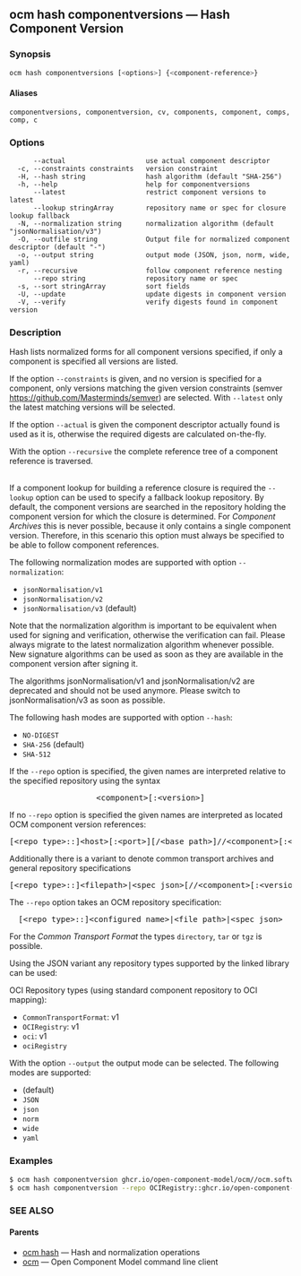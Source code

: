 ## ocm hash componentversions &mdash; Hash Component Version

### Synopsis

```bash
ocm hash componentversions [<options>] {<component-reference>}
```

#### Aliases

```text
componentversions, componentversion, cv, components, component, comps, comp, c
```

### Options

```text
      --actual                    use actual component descriptor
  -c, --constraints constraints   version constraint
  -H, --hash string               hash algorithm (default "SHA-256")
  -h, --help                      help for componentversions
      --latest                    restrict component versions to latest
      --lookup stringArray        repository name or spec for closure lookup fallback
  -N, --normalization string      normalization algorithm (default "jsonNormalisation/v3")
  -O, --outfile string            Output file for normalized component descriptor (default "-")
  -o, --output string             output mode (JSON, json, norm, wide, yaml)
  -r, --recursive                 follow component reference nesting
      --repo string               repository name or spec
  -s, --sort stringArray          sort fields
  -U, --update                    update digests in component version
  -V, --verify                    verify digests found in component version
```

### Description

Hash lists normalized forms for all component versions specified, if only a component is specified
all versions are listed.


If the option <code>--constraints</code> is given, and no version is specified
for a component, only versions matching the given version constraints
(semver https://github.com/Masterminds/semver) are selected.
With <code>--latest</code> only
the latest matching versions will be selected.



If the option <code>--actual</code> is given the component descriptor actually
found is used as it is, otherwise the required digests are calculated on-the-fly.


With the option <code>--recursive</code> the complete reference tree of a component reference is traversed.

\
If a component lookup for building a reference closure is required
the <code>--lookup</code>  option can be used to specify a fallback
lookup repository. By default, the component versions are searched in
the repository holding the component version for which the closure is
determined. For *Component Archives* this is never possible, because
it only contains a single component version. Therefore, in this scenario
this option must always be specified to be able to follow component
references.


The following normalization modes are supported with option <code>--normalization</code>:
  - <code>jsonNormalisation/v1</code>
  - <code>jsonNormalisation/v2</code>
  - <code>jsonNormalisation/v3</code> (default)


Note that the normalization algorithm is important to be equivalent when used for signing and verification, otherwise
the verification can fail. Please always migrate to the latest normalization algorithm whenever possible.
New signature algorithms can be used as soon as they are available in the component version after signing it.

The algorithms jsonNormalisation/v1 and jsonNormalisation/v2 are deprecated and should not be used anymore.
Please switch to jsonNormalisation/v3 as soon as possible.



The following hash modes are supported with option <code>--hash</code>:
  - <code>NO-DIGEST</code>
  - <code>SHA-256</code> (default)
  - <code>SHA-512</code>


If the <code>--repo</code> option is specified, the given names are interpreted
relative to the specified repository using the syntax

<center>
    <pre>&lt;component>[:&lt;version>]</pre>
</center>

If no <code>--repo</code> option is specified the given names are interpreted
as located OCM component version references:

<center>
    <pre>[&lt;repo type>::]&lt;host>[:&lt;port>][/&lt;base path>]//&lt;component>[:&lt;version>]</pre>
</center>

Additionally there is a variant to denote common transport archives
and general repository specifications

<center>
    <pre>[&lt;repo type>::]&lt;filepath>|&lt;spec json>[//&lt;component>[:&lt;version>]]</pre>
</center>

The <code>--repo</code> option takes an OCM repository specification:

<center>
    <pre>[&lt;repo type>::]&lt;configured name>|&lt;file path>|&lt;spec json></pre>
</center>

For the *Common Transport Format* the types <code>directory</code>,
<code>tar</code> or <code>tgz</code> is possible.

Using the JSON variant any repository types supported by the
linked library can be used:

OCI Repository types (using standard component repository to OCI mapping):

  - <code>CommonTransportFormat</code>: v1
  - <code>OCIRegistry</code>: v1
  - <code>oci</code>: v1
  - <code>ociRegistry</code>

With the option <code>--output</code> the output mode can be selected.
The following modes are supported:
  - <code></code> (default)
  - <code>JSON</code>
  - <code>json</code>
  - <code>norm</code>
  - <code>wide</code>
  - <code>yaml</code>

### Examples

```bash
$ ocm hash componentversion ghcr.io/open-component-model/ocm//ocm.software/ocmcli:0.17.0
$ ocm hash componentversion --repo OCIRegistry::ghcr.io/open-component-model/ocm ocm.software/ocmcli:0.17.0
```

### SEE ALSO

#### Parents

* [ocm hash](ocm_hash.md)	 &mdash; Hash and normalization operations
* [ocm](ocm.md)	 &mdash; Open Component Model command line client

